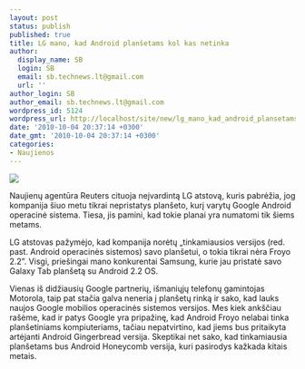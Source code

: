 ```yaml
---
layout: post
status: publish
published: true
title: LG mano, kad Android planšetams kol kas netinka
author:
  display_name: SB
  login: SB
  email: sb.technews.lt@gmail.com
  url: ''
author_login: SB
author_email: sb.technews.lt@gmail.com
wordpress_id: 5124
wordpress_url: http://localhost/site/new/lg_mano_kad_android_plansetams_kol_kas_netinka/
date: '2010-10-04 20:37:14 +0300'
date_gmt: '2010-10-04 20:37:14 +0300'
categories:
- Naujienos
---
```

<div class="imgright"><img src="http://www.ipix.lt/images/97574522.jpg"  /></div>
<p>Naujienų agentūra Reuters cituoja neįvardintą LG atstovą, kuris pabrėžia, jog kompanija šiuo metu tikrai nepristatys planšeto, kurį varytų Google Android operacinė sistema. Tiesa, jis pamini, kad tokie planai yra numatomi tik šiems metams.</p>
<p>LG atstovas pažymėjo, kad kompanija norėtų „tinkamiausios versijos (red. past. Android operacinės sistemos) savo planšetui, o tokia tikrai nėra Froyo 2.2”. Visgi, priešingai mano konkurentai Samsung, kurie jau pristatė savo Galaxy Tab planšetą su Android 2.2 OS.</p>
<p>Vienas iš didžiausių Google partnerių, išmaniųjų telefonų gamintojas Motorola, taip pat stačia galva neneria į planšetų rinką ir sako, kad lauks naujos Google mobilios operacinės sistemos versijos. Mes kiek ankščiau rašėme, kad ir patys Google yra pripažinę, kad Android Froyo nelabai tinka planšetiniams kompiuteriams, tačiau nepatvirtino, kad jiems bus pritaikyta artėjanti Android Gingerbread versija. Skeptikai net sako, kad tinkamiausia planšetams bus Android Honeycomb versija, kuri pasirodys kažkada kitais metais.<br /></p>
